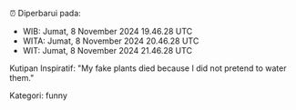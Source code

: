 ⏰ Diperbarui pada:
- WIB: Jumat, 8 November 2024 19.46.28 UTC
- WITA: Jumat, 8 November 2024 20.46.28 UTC
- WIT: Jumat, 8 November 2024 21.46.28 UTC

Kutipan Inspiratif:
"My fake plants died because I did not pretend to water them."


Kategori: funny

